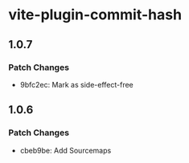 # vite-plugin-commit-hash

## 1.0.7

### Patch Changes

- 9bfc2ec: Mark as side-effect-free

## 1.0.6

### Patch Changes

- cbeb9be: Add Sourcemaps
